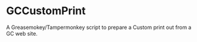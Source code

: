 # GCCustomPrint
A Greasemokey/Tampermonkey script to prepare a Custom print out from a GC web site.
